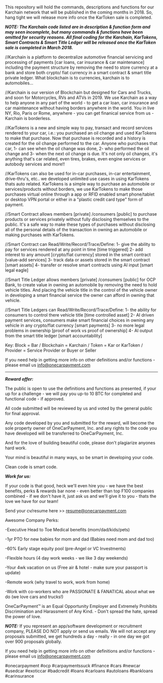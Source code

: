 This repository will hold the commands, descriptions and functions for our Karchain network that will be published in the coming months in 2018. So, hang tight we will release more info once the KarToken sale is completed.

***NOTE: The Karchain code listed are in description & function form and may seen incomplete, but many commands & functions have been omitted for security reasons. All final coding for the Karchain, KarTokens, Smart Contracts & Smart Title Ledger will be released once the KarToken sale is completed in March 2018.***

//Karchain is a platform to decentralize automotive financial servicing and processing of payments [car loans, car insurance & car maintenance] including the payment structure by removing the need to store currency at a bank and store both crypto/ fiat currency in a smart contract & smart title private ledger.  What blockchain is to currencies, karchain is to automobiles...

//Karchain is our version of Blockchain but designed for Cars and Trucks, and soon for Motorcycles, RVs and ATVs in 2019.  We use Karchain as a way to help anyone in any part of the world - to get a car loan, car insurance and car maintenance without having borders anywhere in the world. You in live NY, Rio, Paris or Rome, anywhere - you can get finanical service from us - Karchain is borderless. 

//KarTokens is a new and simple way to pay, transact and record services rendered to your car, i.e.: you purchased an oil change and used KarTokens to make that purchase.  Now that purchase is recorded and a history is created for the oil change performed to the car.  Anyone who purchases that car, 1- can see when the oil change was done, 2- who performed the oil change and 3- when the next oil change is due. It's not only oil changes, it's anything that's car related, even tires, brakes, even engine services or autobody services and more!!

//KarTokens can also be used for in-car purchases, in-car entertainment, drive-thru's, etc.. we developed unlimited use cases in using KarTokens thats auto related. KarTokens is a simple way to purchase an automobile or services/products without borders, we use KarTokens to make those purchases virtual online through a app or RFID enabled smart phone/tablet or desktop VPN portal or either in a "plastic credit card type" form of payment.

//Smart Contract allows members [private] /consumers [public] to purchase products or services privately without fully disclosing themselves to the public. It's a safe way to make these types of purchases without disclosing all of the personal details of the transaction in owning an automobile or making purchases with KarTokens.

//Smart Contract can Read/Write/Record/Trace/Define:
1- give the ability to pay for services rendered at any point in time [time triggered]
2- add interest to any amount [crypto/fiat currency] stored in the smart contract [value-add services]
3- track data or assets stored in the smart contract [smart assets]
4- transfer or resolve smart contracts using AI input [smart legal eagle]

//Smart Title Ledger allows members [private] /consumers [public] for OCP Bank, to create value in owning an automobile by removing the need to hold vehicle titles. And placing the vehicle title in the control of the vehicle owner in developing a smart financial service the owner can afford in owning that vehicle. 

//Smart Title Ledgers can Read/Write/Record/Trace/Define:
1- the ability for consumers to control there vehicle title [time controlled asset]
2- AI driven payment services, consumers make smart financial choices in owning any vehicle in any crypto/flat currency [smart payments] 
3- no more legal problems in ownership [proof of work vs proof of ownership]
4- AI output from the smart title ledger [smart accountability]

Key: Block = Bar / Blockchain = Karchain / Token = Kar or KarToken / Provider = Service Provider or Buyer or Seller

If you need help in getting more info on other definitions and/or functions - please email us info@onecarpayment.com

**************************************************************************************
***Reward offer:***

The public is open to use the definitions and functions as presented, if your up for a challenge - we will pay you up-to 10 BTC for completed and functional code - if approved.

All code submitted will be reviewed by us and voted by the general public for final approval.

Any code developed by you and submitted for the reward, will become the sole property owner of OneCarPayment, Inc. and any rights to the code you have developed will be transferred to OneCarPayment, Inc.

And for the love of building beautiful code, please don't plagiarize anyones hard work.

Your mind is beautiful in many ways, so be smart in developing your code.

Clean code is smart code.

***Work for us:***

If your code is that good, heck we'll even hire you - we have the best benefits, perks & rewards bar none - even better than top F100 companies combined - if we don't have it, just ask us and we'll give it to you - thats the love we have for our team!

Send your cv/resume here >> resume@onecarpayment.com

Awesome Company Perks:

-Executive Head to Toe Medical benefits (mom/dad/kids/pets)

-1yr PTO for new babies for mom and dad (Babies need mom and dad too)

-60% Early stage equity pool (pre-Angel or VC Investments)

-Flexible hours (4 day work weeks - we like 3 day weekends)

-Your 4wk vacation on us (Free air & hotel - make sure your passport is update)

-Remote work (why travel to work, work from home)

-Work with co-workers who are PASSIONATE & FANATICAL about what we do (we love cars and trucks!)

OneCarPayment™ is an Equal Opportunity Employer and Extremely Prohibits Discrimination and Harassment of Any Kind. - Don't spread the hate, spread the power of love.

***NOTE:*** If you represent an app/software development or recruitment company, PLEASE DO NOT apply or send us emails. We will not accept any proposals submitted, we get hundreds a day - really - in one day we got over 900 proposals globally.

If you need help in getting more info on other definitions and/or functions - please email us info@onecarpayment.com

#onecarpayment #ocp #carpaymentssuck #finance #cars #newcar #usedcar #exoticcar #badcredit #loans #carloans #autoloans #bankloans #carinsurance
